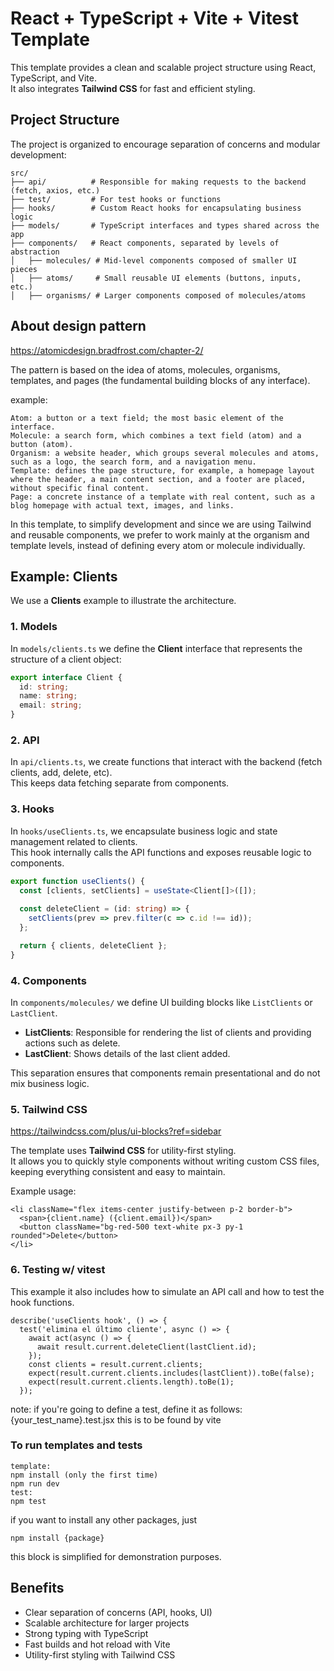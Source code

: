 # React + TypeScript + Vite + Vitest Template

This template provides a clean and scalable project structure using React, TypeScript, and Vite.  
It also integrates **Tailwind CSS** for fast and efficient styling.

## Project Structure

The project is organized to encourage separation of concerns and modular development:

```
src/
├── api/          # Responsible for making requests to the backend (fetch, axios, etc.)
├── test/         # For test hooks or functions
├── hooks/        # Custom React hooks for encapsulating business logic
├── models/       # TypeScript interfaces and types shared across the app
├── components/   # React components, separated by levels of abstraction
│   ├── molecules/ # Mid-level components composed of smaller UI pieces
│   ├── atoms/     # Small reusable UI elements (buttons, inputs, etc.)
│   ├── organisms/ # Larger components composed of molecules/atoms
```

## About design pattern
https://atomicdesign.bradfrost.com/chapter-2/

The pattern is based on the idea of atoms, molecules, organisms, templates, and pages (the fundamental building blocks of any interface).


example:
```
Atom: a button or a text field; the most basic element of the interface.
Molecule: a search form, which combines a text field (atom) and a button (atom).
Organism: a website header, which groups several molecules and atoms, such as a logo, the search form, and a navigation menu.
Template: defines the page structure, for example, a homepage layout where the header, a main content section, and a footer are placed, without specific final content.
Page: a concrete instance of a template with real content, such as a blog homepage with actual text, images, and links.
```
In this template, to simplify development and since we are using Tailwind and reusable components, we prefer to work mainly at the organism and template levels, instead of defining every atom or molecule individually.

## Example: Clients

We use a **Clients** example to illustrate the architecture.

### 1. Models

In `models/clients.ts` we define the **Client** interface that represents the structure of a client object:

```ts
export interface Client {
  id: string;
  name: string;
  email: string;
}
```

### 2. API

In `api/clients.ts`, we create functions that interact with the backend (fetch clients, add, delete, etc).  
This keeps data fetching separate from components.

### 3. Hooks

In `hooks/useClients.ts`, we encapsulate business logic and state management related to clients.  
This hook internally calls the API functions and exposes reusable logic to components.

```ts
export function useClients() {
  const [clients, setClients] = useState<Client[]>([]);
  
  const deleteClient = (id: string) => {
    setClients(prev => prev.filter(c => c.id !== id));
  };

  return { clients, deleteClient };
}
```

### 4. Components

In `components/molecules/` we define UI building blocks like `ListClients` or `LastClient`.

- **ListClients**: Responsible for rendering the list of clients and providing actions such as delete.  
- **LastClient**: Shows details of the last client added.

This separation ensures that components remain presentational and do not mix business logic.

### 5. Tailwind CSS
https://tailwindcss.com/plus/ui-blocks?ref=sidebar

The template uses **Tailwind CSS** for utility-first styling.  
It allows you to quickly style components without writing custom CSS files, keeping everything consistent and easy to maintain.

Example usage:

```tsx
<li className="flex items-center justify-between p-2 border-b">
  <span>{client.name} ({client.email})</span>
  <button className="bg-red-500 text-white px-3 py-1 rounded">Delete</button>
</li>
```
### 6. Testing w/ vitest
This example it also includes how to simulate an API call and how to test the hook functions.
```
describe('useClients hook', () => {
  test('elimina el último cliente', async () => {
    await act(async () => {
      await result.current.deleteClient(lastClient.id);
    });
    const clients = result.current.clients;
    expect(result.current.clients.includes(lastClient)).toBe(false);
    expect(result.current.clients.length).toBe(1);
  });

```
note: if you're going to define a test, define it as follows:
{your_test_name}.test.jsx
this is to be found by vite

### To run templates and tests

```
template:
npm install (only the first time)
npm run dev
test:
npm test
```
if you want to install any other packages, just
```
npm install {package}
```
this block is simplified for demonstration purposes.

## Benefits

- Clear separation of concerns (API, hooks, UI)
- Scalable architecture for larger projects
- Strong typing with TypeScript
- Fast builds and hot reload with Vite
- Utility-first styling with Tailwind CSS
 




